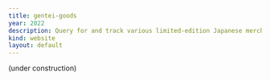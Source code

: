 ```yaml
---
title: gentei-goods
year: 2022
description: Query for and track various limited-edition Japanese merchandise.
kind: website
layout: default
---
```


(under construction)
